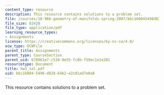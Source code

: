```yaml
---
content_type: resource
description: This resource contains solutions to a problem set.
file: /courses/18-966-geometry-of-manifolds-spring-2007/bbc160045496d82864b2e2c81ad7e0a8_hw3_sol.pdf
file_size: 82428
file_type: application/pdf
learning_resource_types:
- Assignments
license: https://creativecommons.org/licenses/by-nc-sa/4.0/
ocw_type: OCWFile
parent_title: Assignments
parent_type: CourseSection
parent_uid: 678961e7-c534-0e55-fc8b-f59ec1e1e281
resourcetype: Document
title: hw3_sol.pdf
uid: bbc16004-5496-d828-64b2-e2c81ad7e0a8
---
```

This resource contains solutions to a problem set.